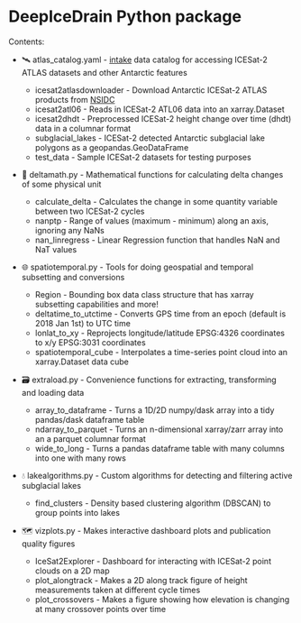 # DeepIceDrain Python package

Contents:

- :artificial_satellite: atlas_catalog.yaml - [intake](https://intake.readthedocs.io) data catalog for accessing ICESat-2 ATLAS datasets and other Antarctic features
  - icesat2atlasdownloader - Download Antarctic ICESat-2 ATLAS products from [NSIDC](https://nsidc.org/data/ICESat-2)
  - icesat2atl06 - Reads in ICESat-2 ATL06 data into an xarray.Dataset
  - icesat2dhdt - Preprocessed ICESat-2 height change over time (dhdt) data in a columnar format
  - subglacial_lakes - ICESat-2 detected Antarctic subglacial lake polygons as a geopandas.GeoDataFrame
  - test_data - Sample ICESat-2 datasets for testing purposes

- :1234: deltamath.py - Mathematical functions for calculating delta changes of some physical unit
  - calculate_delta - Calculates the change in some quantity variable between two ICESat-2 cycles
  - nanptp - Range of values (maximum - minimum) along an axis, ignoring any NaNs
  - nan_linregress - Linear Regression function that handles NaN and NaT values

- :globe_with_meridians: spatiotemporal.py - Tools for doing geospatial and temporal subsetting and conversions
  - Region - Bounding box data class structure that has xarray subsetting capabilities and more!
  - deltatime_to_utctime - Converts GPS time from an epoch (default is 2018 Jan 1st) to UTC time
  - lonlat_to_xy - Reprojects longitude/latitude EPSG:4326 coordinates to x/y EPSG:3031 coordinates
  - spatiotemporal_cube - Interpolates a time-series point cloud into an xarray.Dataset data cube

- :card_file_box: extraload.py - Convenience functions for extracting, transforming and loading data
  - array_to_dataframe - Turns a 1D/2D numpy/dask array into a tidy pandas/dask dataframe table
  - ndarray_to_parquet - Turns an n-dimensional xarray/zarr array into an a parquet columnar format
  - wide_to_long - Turns a pandas dataframe table with many columns into one with many rows

- :droplet: lakealgorithms.py - Custom algorithms for detecting and filtering active subglacial lakes
  - find_clusters - Density based clustering algorithm (DBSCAN) to group points into lakes

- :world_map: vizplots.py - Makes interactive dashboard plots and publication quality figures
  - IceSat2Explorer - Dashboard for interacting with ICESat-2 point clouds on a 2D map
  - plot_alongtrack - Makes a 2D along track figure of height measurements taken at different cycle times
  - plot_crossovers - Makes a figure showing how elevation is changing at many crossover points over time
